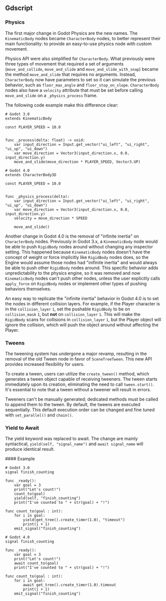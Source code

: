 ## Gdscript

### Physics

The first major change in Godot Physics are the new names. The `KinematicBody` nodes became `CharacterBody` nodes, to better represent their main functionality: to provide an easy-to-use physics node with custom movement.

Physics API were also simplified for `CharacterBody`. What previously were three types of movement that required a set of arguments (`move_and_collide`, `move_and_slide` and `move_and_slide_with_snap`) became the method `move_and_slide` that requires no arguments. Instead, `CharacterBody` now have parameters to set so it can simulate the previous behavior, such as `floor_max_angle` and `floor_stop_on_slope`. `CharacterBody` nodes also have a `velocity` attribute that must be set before calling `move_and_slide` on a `_physics_process` frame.

The following code example make this difference clear:

```
# Godot 3.0
extends KinematicBody

const PLAYER_SPEED = 10.0


func _process(delta: float) -> void:
	var input_direction = Input.get_vector("ui_left", "ui_right", "ui_up", "ui_down")
	var move_direction = Vector3(input_direction.x, 0.0, input_direction.y)
	move_and_slide(move_direction * PLAYER_SPEED, Vector3.UP)
```

```
# Godot 4.0
extends CharacterBody3D

const PLAYER_SPEED = 10.0


func _physics_process(delta):
	var input_direction = Input.get_vector("ui_left", "ui_right", "ui_up", "ui_down")
	var move_direction = Vector3(input_direction.x, 0.0, input_direction.y)
	velocity = move_direction * SPEED

	move_and_slide()

```


Another change in Godot 4.0 is the removal of "infinite inertia" on `CharacterBody` nodes. Previously in Godot 3.x, a `KinematicBody` node would be able to push `RigidBody` nodes around without changing any inspector setting. This happened because `KinematicBody` nodes doesn't have the concept of weight or force implicitly like `RigidBody` nodes does, so the Engine would assume those nodes had "inifinite inertia" and  would always be able to push other `RigidBody` nodes around. This specific behavior adds unpredictability to the physics engine, so it was removed and now `KinematicBody` nodes can't push other nodes, unless the user explicitly calls `apply_force` on `RigidBody` nodes or implement other types of pushing behaviors themselves.

An easy way to replicate the "infinite inertia" behavior in Godot 4.0 is to set the nodes in different collision layers. For example, if the Player character is in the `collision_layer` `1`, set the pushable `RigidBody` to be on `collision_mask` `1`, but **not** on `collision_layer` `1`. This will make the `RigidBody` scans for collisions in `collision_layer` `1`, but the Player object will ignore the collision, which will push the object around without affecting the Player.

### Tweens

The tweening system has undergone a major revamp, resulting in the removal of the old Tween node in favor of `SceneTreeTween`. This new API provides increased flexibility for users.

To create a tween, users can utilize the `create_tween()` method, which generates a tween object capable of receiving tweeners. The tween starts immediately upon its creation, eliminating the need to call `tween.start()`. It's essential to note that a tween without a tweener will result in errors.

Tweeners can't be manually generated; dedicated methods must be called to append them to the tween. By default, the tweens are executed sequentially. This default execution order can be changed and fine tuned with `set_parallel()` and `chain()`.

### Yield to Await

The yield keyword was replaced to await. The change are mainly syntactical, `yield(self, "signal_name")` and `await signal_name` will produce identical result.

#### Example

```
# Godot 3.0
signal finish_counting

func _ready():
	var goal = 3
	print("Let's count!")
	count_to(goal)
	yield(self, "finish_counting")
	print("I've counted to " + str(goal) + "!")

func count_to(goal : int):
	for i in goal:
		yield(get_tree().create_timer(1.0), "timeout")
		print(i + 1)
	emit_signal("finish_counting")
```

```
# Godot 4.0
signal finish_counting

func _ready():
	var goal = 3
	print("Let's count!")
	await count_to(goal)
	print("I've counted to " + str(goal) + "!")

func count_to(goal : int):
	for i in goal:
		await get_tree().create_timer(1.0).timeout
		print(i + 1)
	emit_signal("finish_counting")
```
